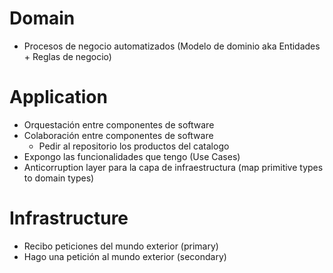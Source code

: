 # Domain
* Procesos de negocio automatizados (Modelo de dominio aka Entidades + Reglas de negocio)

# Application
 * Orquestación entre componentes de software
 * Colaboración entre componentes de software
   * Pedir al repositorio los productos del catalogo
 * Expongo las funcionalidades que tengo (Use Cases)
 * Anticorruption layer para la capa de infraestructura (map primitive types to domain types)

# Infrastructure

* Recibo peticiones del mundo exterior (primary)
* Hago una petición al mundo exterior (secondary)